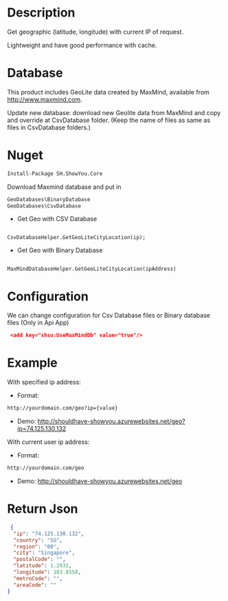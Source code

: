 # Description
Get geographic (latitude, longitude) with current IP of request.

Lightweight and have good performance with cache.

# Database
This product includes GeoLite data created by MaxMind, available from 
<a href="http://www.maxmind.com" target="_blank">http://www.maxmind.com</a>.

Update new database: download new Geolite data from MaxMind and copy and override at CsvDatabase folder. (Keep the name of files as same as files in CsvDatabase folders.)

# Nuget
```sh 
Install-Package SH.ShowYou.Core 
```

Download Maxmind database and put in 
```sh 
GeoDatabases\BinaryDatabase
GeoDatabases\CsvDatabase
```

- Get Geo with CSV Database
<pre><code class='language-cs'>
CsvDatabaseHelper.GetGeoLiteCityLocation(ip);
</code></pre>

- Get Geo with Binary Database
<pre><code class='language-cs'>
MaxMindDatabaseHelper.GetGeoLiteCityLocation(ipAddress)
</code></pre>

# Configuration
We can change configuration for Csv Database files or Binary database files (Only in Api App)
```json
 <add key="shsu:UseMaxMindDb" value="true"/>
```

# Example
With specified ip address:
- Format: 
```sh 
http://yourdomain.com/geo?ip={value} 
```
- Demo: <a href="http://shouldhave-showyou.azurewebsites.net/geo?ip=74.125.130.132" target="_blank">http://shouldhave-showyou.azurewebsites.net/geo?ip=74.125.130.132</a>

With current user ip address:
- Format: 
```sh
http://yourdomain.com/geo
```
- Demo: <a href="http://shouldhave-showyou.azurewebsites.net/geo" target="_blank">http://shouldhave-showyou.azurewebsites.net/geo</a>

# Return Json
```json
 {
  "ip": "74.125.130.132",
  "country": "SG",
  "region": "00",
  "city": "Singapore",
  "postalCode": "",
  "latitude": 1.2931,
  "longitude": 103.8558,
  "metroCode": "",
  "areaCode": ""
}
```
